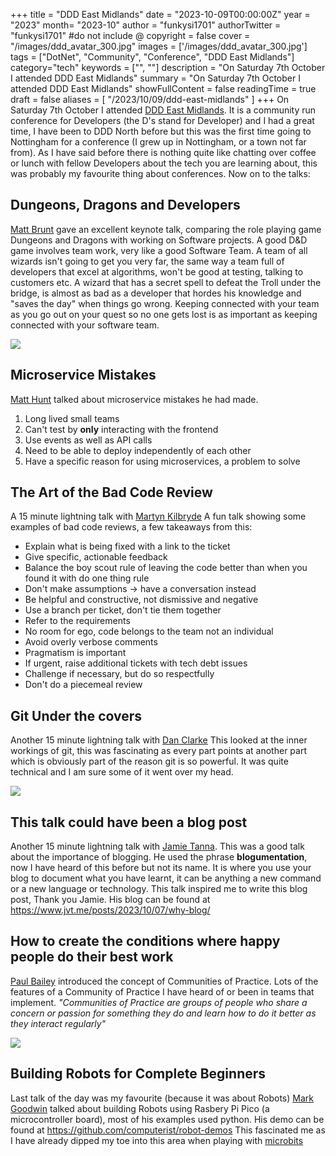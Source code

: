 +++
title = "DDD East Midlands"
date = "2023-10-09T00:00:00Z"
year = "2023"
month= "2023-10"
author = "funkysi1701"
authorTwitter = "funkysi1701" #do not include @
copyright = false
cover = "/images/ddd_avatar_300.jpg"
images = ['/images/ddd_avatar_300.jpg']
tags = ["DotNet", "Community", "Conference", "DDD East Midlands"]
category="tech"
keywords = ["", ""]
description = "On Saturday 7th October I attended DDD East Midlands"
summary = "On Saturday 7th October I attended DDD East Midlands"
showFullContent = false
readingTime = true
draft = false
aliases = [
    "/2023/10/09/ddd-east-midlands"
]
+++
On Saturday 7th October I attended [DDD East Midlands](https://dddeastmidlands.com/). It is a community run conference for Developers (the D's stand for Developer) and I had a great time, I have been to DDD North before but this was the first time going to Nottingham for a conference (I grew up in Nottingham, or a town not far from). As I have said before there is nothing quite like chatting over coffee or lunch with fellow Developers about the tech you are learning about, this was probably my favourite thing about conferences. Now on to the talks:

## Dungeons, Dragons and Developers

[Matt Brunt](https://twitter.com/Brunty) gave an excellent keynote talk, comparing the role playing game Dungeons and Dragons with working on Software projects. A good D&D game involves team work, very like a good Software Team. A team of all wizards isn't going to get you very far, the same way a team full of developers that excel at algorithms, won't be good at testing, talking to customers etc. A wizard that has a secret spell to defeat the Troll under the bridge, is almost as bad as a developer that hordes his knowledge and "saves the day" when things go wrong.  Keeping connected with your team as you go out on your quest so no one gets lost is as important as keeping connected with your software team. 

![](/images/F701q6xXEAAgZk3.jpg)

## Microservice Mistakes

[Matt Hunt](https://twitter.com/DoesDotNet) talked about microservice mistakes he had made.

1) Long lived small teams
2) Can't test by **only** interacting with the frontend
3) Use events as well as API calls
4) Need to be able to deploy independently of each other
5) Have a specific reason for using microservices, a problem to solve

## The Art of the Bad Code Review

A 15 minute lightning talk with [Martyn Kilbryde](https://twitter.com/makitdev) A fun talk showing some examples of bad code reviews, a few takeaways from this:

 - Explain what is being fixed with a link to the ticket
 - Give specific, actionable feedback
 - Balance the boy scout rule of leaving the code better than when you found it with do one thing rule
 - Don't make assumptions -> have a conversation instead
 - Be helpful and constructive, not dismissive and negative
 - Use a branch per ticket, don't tie them together
 - Refer to the requirements
 - No room for ego, code belongs to the team not an individual
 - Avoid overly verbose comments
 - Pragmatism is important
 - If urgent, raise additional tickets with tech debt issues
- Challenge if necessary, but do so respectfully
- Don't do a piecemeal review

## Git Under the covers

Another 15 minute lightning talk with [Dan Clarke](https://twitter.com/dracan) This looked at the inner workings of git, this was fascinating as every part points at another part which is obviously part of the reason git is so powerful. It was quite technical and I am sure some of it went over my head.

![](/images/F71PCBEXsAA4_aJ.jpg)

## This talk could have been a blog post

Another 15 minute lightning talk with [Jamie Tanna](https://twitter.com/JamieTanna). This was a good talk about the importance of blogging. He used the phrase **blogumentation**, now I have heard of this before but not its name. It is where you use your blog to document what you have learnt, it can be anything a new command or a new language or technology. This talk inspired me to write this blog post, Thank you Jamie. His blog can be found at https://www.jvt.me/posts/2023/10/07/why-blog/

## How to create the conditions where happy people do their best work

[Paul Bailey](https://twitter.com/paul_bailey_) introduced the concept of Communities of Practice. Lots of the features of a Community of Practice I have heard of or been in teams that implement. *"Communities of Practice are groups of people who share a concern or passion for something they do and learn how to do it better as they interact regularly"*

![](/images/F71n4uiWYAA4KHL.jpg)

## Building Robots for Complete Beginners

Last talk of the day was my favourite (because it was about Robots) [Mark Goodwin](https://www.linkedin.com/in/mark4security/) talked about building Robots using Rasbery Pi Pico (a microcontroller board), most of his examples used python. His demo can be found at https://github.com/computerist/robot-demos This fascinated me as I have already dipped my toe into this area when playing with [microbits](/posts/2022/microbit/)